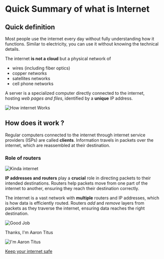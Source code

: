 # Quick Summary of what is Internet

## Quick definition
Most people use the internet every day without fully understanding how it functions. Similar to electricity, you can use it without knowing the technical details.

The internet **is not a cloud** but a physical network of
- wires (including fiber optics) 
- copper networks
- satellites networks
- cell phone networks

A server is a specialized computer directly connected to the internet, hosting *web pages and files*, identified by a **unique** IP address.

![How internet Works](https://media.tenor.com/GBjEvUkbbwoAAAAC/internet-internet-down.gif) 

## How does it work ?
Regular computers connected to the internet through internet service providers (ISPs) are called **clients**.
Information travels in packets over the internet, which are reassembled at their destination.

### Role of routers

![Kinda internet](https://gifdb.com/images/featured/information-technology-0ny1cuilxqjrunts.gif)

**IP addresses and routers** play a **crucial** role in directing packets to their intended destinations.
Routers help packets move from one part of the internet to another, ensuring they reach their destination correctly.

The internet is a vast network with **multiple** routers and IP addresses, which is how data is efficiently routed.
Routers *add* and *remove* layers from packets as they traverse the internet, ensuring data reaches the right destination.

![Good Job](https://media.giphy.com/media/111ebonMs90YLu/giphy.gif)

Thanks, I'm Aaron Titus

![I'm Aaron Titus](https://media.licdn.com/dms/image/C4E03AQEPeerO0GAqEw/profile-displayphoto-shrink_800_800/0/1517756406872?e=2147483647&v=beta&t=dRB5jRMMBM7TzJryVKMcQ3VDLoP5jNCeGQ3zEmXqCb4)

[Keep your internet safe](securitycatalyst.com)